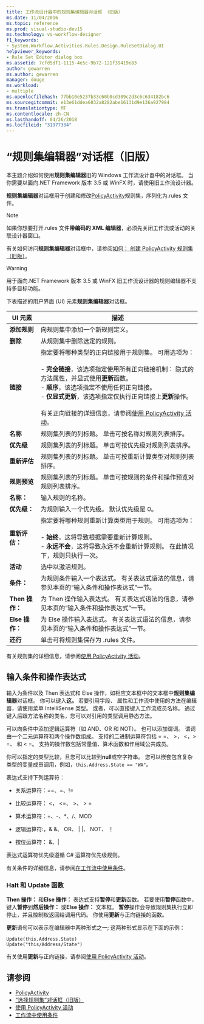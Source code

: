 ```yaml
---
title: 工作流设计器中的规则集编辑器对话框 （旧版）
ms.date: 11/04/2016
ms.topic: reference
ms.prod: visual-studio-dev15
ms.technology: vs-workflow-designer
f1_keywords:
- System.Workflow.Activities.Rules.Design.RuleSetDialog.UI
helpviewer_keywords:
- Rule Set Editor dialog box
ms.assetid: 7cfd5df1-1115-4e5c-9b72-121f39419e83
author: gewarren
ms.author: gewarren
manager: douge
ms.workload:
- multiple
ms.openlocfilehash: 77bb10e5237b33c60b0cd309c2d3c6c634182bc6
ms.sourcegitcommit: e13e61ddea6032a8282abe16131d9e136a927984
ms.translationtype: MT
ms.contentlocale: zh-CN
ms.lasthandoff: 04/26/2018
ms.locfileid: "31977334"
---
```

# <a name="rule-set-editor-dialog-box-legacy"></a>“规则集编辑器”对话框（旧版）

本主题介绍如何使用**规则集编辑器**旧的 Windows 工作流设计器中的对话框。 当你需要以面向.NET Framework 版本 3.5 或 WinFX 时，请使用旧工作流设计器。

**规则集编辑器**对话框用于创建和修改[PolicyActivity](http://go.microsoft.com/fwlink?LinkID=65019)规则集，序列化为.rules 文件。

> [!NOTE]
> 如果你想要打开.rules 文件**带编码的 XML 编辑器**，必须先关闭工作流或活动的关联设计器窗口。

有关如何访问**规则集编辑器**对话框中，请参阅[如何： 创建 PolicyActivity 规则集 （旧版）](../workflow-designer/how-to-create-a-policyactivity-rule-set-legacy.md)。

> [!WARNING]
> 用于面向.NET Framework 版本 3.5 或 WinFX 旧工作流设计器的规则编辑器不支持多目标功能。

下表描述的用户界面 (UI) 元素**规则集编辑器**对话框。

|UI 元素|描述|
|----------------|-----------------|
|**添加规则**|向规则集中添加一个新规则定义。|
|**删除**|从规则集中删除选定的规则。|
|**链接**|指定要将哪种类型的正向链接用于规则集。 可用选项为：<br /><br /> -   **完全链接**，该选项指定使用所有正向链接机制： 隐式的方法属性，并显式使用**更新**函数。<br />-   **顺序**，该选项指定不使用任何正向链接。<br />-   **仅显式更新**，该选项指定仅执行正向链接上**更新**操作。<br /><br /> 有关正向链接的详细信息，请参阅[使用 PolicyActivity 活动](http://go.microsoft.com/fwlink?LinkID=65004)。|
|**名称**|规则集列表的列标题。 单击可按名称对规则列表排序。|
|**优先级**|规则集列表的列标题。 单击可按优先级对规则列表排序。|
|**重新评估**|规则集列表的列标题。 单击可按重新计算类型对规则列表排序。|
|**规则预览**|规则集列表的列标题。 单击可按规则的条件和操作预览对规则列表排序。|
|**名称：**|输入规则的名称。|
|**优先级：**|为规则输入一个优先级。 默认优先级是 0。|
|**重新评估：**|指定要将哪种规则重新计算类型用于规则。 可用选项为：<br /><br /> -   **始终**，这将导致根据需要重新计算规则。<br />-   **永远不会**，这将导致永远不会重新计算规则。 在此情况下，规则只执行一次。|
|**活动**|选中以激活规则。|
|**条件：**|为规则条件输入一个表达式。 有关表达式语法的信息，请参见本页的“输入条件和操作表达式”一节。|
|**Then 操作：**|为 Then 操作输入表达式。 有关表达式语法的信息，请参见本页的“输入条件和操作表达式”一节。|
|**Else 操作：**|为 Else 操作输入表达式。 有关表达式语法的信息，请参见本页的“输入条件和操作表达式”一节。|
|**还行**|单击可将规则集保存为 .rules 文件。|

 有关规则集的详细信息，请参阅[使用 PolicyActivity 活动](http://go.microsoft.com/fwlink?LinkID=65004)。

## <a name="entering-condition-and-action-expressions"></a>输入条件和操作表达式
 输入为条件以及 Then 表达式和 Else 操作，如相应文本框中的文本框中**规则集编辑器**对话框。 你可以键入**这。** 若要引用字段、 属性和工作流中使用的方法在编辑器，请使用菜单 IntelliSense 类型。 或者，可以直接键入工作流成员名称。 通过键入后跟方法名称的类名，您可以对引用的类型调用静态方法。

 可以向条件中添加逻辑运算符（如 AND、OR 和 NOT）。 也可以添加谓词。 谓词由一个二元运算符和两个操作数组成。 支持的二进制运算符包括 = =、 >， \<，> =、 和 < =。 支持的操作数包括常量值、算术函数和作用域公共成员。

 你可以指定的类型比较，且您可以比较到**null**或空字符串。 您可以嵌套包含复杂类型的变量成员调用，例如，`this.Address.State == "WA"`。

 表达式支持下列运算符：

-   关系运算符：==、=、!=

-   比较运算符： <， \<=、 >、 > =

-   算术运算符：+、-、*、/、MOD

-   逻辑运算符:，& &、 OR、 &#124; &#124;、 NOT、 ！

-   按位运算符： &、&#124;

 表达式运算符优先级遵循 C# 运算符优先级规则。

 有关条件的详细信息，请参阅[在工作流中使用条件](http://msdn.microsoft.com/en-us/541211f5-d382-4810-894f-71f00b34fa77)。

### <a name="halt-and-update-functions"></a>Halt 和 Update 函数
 **Then 操作：** 和**Else 操作：** 表达式支持**暂停**和**更新**函数。 若要使用**暂停**函数中，键入**暂停**到**然后操作：** 或**Else 操作：** 文本框。 **暂停**操作会导致规则集执行立即停止，并且控制权返回给调用代码。 你使用**更新**与正向链接的函数。

 **更新**语句可以表示在编辑器中两种形式之一; 这两种形式显示在下面的示例：

```
Update(this.Address.State)
Update("this/Address/State")
```

 有关使用**更新**与正向链接，请参阅[使用 PolicyActivity 活动](http://go.microsoft.com/fwlink?LinkID=65004)。

## <a name="see-also"></a>请参阅

- [PolicyActivity](http://go.microsoft.com/fwlink?LinkID=65019)
- [“选择规则集”对话框（旧版）](../workflow-designer/select-rule-set-dialog-box-legacy.md)
- [使用 PolicyActivity 活动](http://go.microsoft.com/fwlink?LinkID=65004)
- [工作流中使用条件](http://go.microsoft.com/fwlink?LinkID=65009)